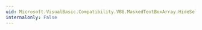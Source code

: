 ```yaml
---
uid: Microsoft.VisualBasic.Compatibility.VB6.MaskedTextBoxArray.HideSelectionChanged
internalonly: False
---
```

